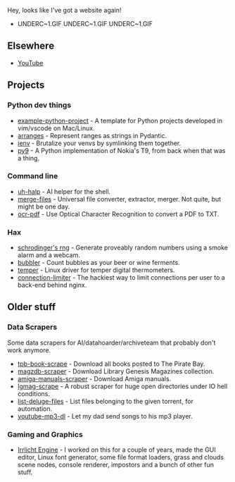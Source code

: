 Hey, looks like I've got a website again!

* UNDERC\~1.GIF UNDERC\~1.GIF UNDERC\~1.GIF


## Elsewhere

* [YouTube](https://youtube.com/bitplane)


## Projects

### Python dev things

* [example-python-project](https://github.com/bitplane/example-python-project) -
  A template for Python projects developed in vim/vscode on Mac/Linux.
* [arranges](/arranges) -
  Represent ranges as strings in Pydantic.
* [ienv](/ienv) -
  Brutalize your venvs by symlinking them together.
* [py9](https://github.com/bitplane/py9) -
  A Python implementation of Nokia's T9, from back when that was a thing.

### Command line

* [uh-halp](/uh-halp) -
  AI helper for the shell.
* [merge-files](/merge-files) -
  Universal file converter, extractor, merger. Not quite, but might be one day.
* [ocr-pdf](https://github.com/bitplane/ocr-pdf) -
  Use Optical Character Recognition to convert a PDF to TXT.

### Hax

* [schrodinger's rng](https://github.com/bitplane/schrodingers-rng) - 
  Generate proveably random numbers using a smoke alarm and a webcam.
* [bubbler](https://github.com/bitplane/bubbler) -
  Count bubbles as your beer or wine ferments.
* [temper](https://github.com/bitplane/temper) -
  Linux driver for temper digital thermometers.
* [connection-limiter](https://github.com/bitplane/connection-limiter) -
  The hackiest way to limit connections per user to a back-end behind nginx.

## Older stuff

### Data Scrapers

Some data scrapers for AI/datahoarder/archiveteam that probably don't work
anymore.

* [tpb-book-scrape](https://github.com/bitplane/tpb-book-scrape) -
  Download all books posted to The Pirate Bay.
* [magzdb-scraper](https://github.com/bitplane/magzdb-scraper) -
  Download Library Genesis Magazines collection.
* [amiga-manuals-scraper](https://github.com/bitplane/amiga-manuals-scraper) -
  Download Amiga manuals.
* [lgmag-scrape](https://github.com/bitplane/lgmag-scrape) -
  A robust scraper for huge open directories under IO hell conditions.
* [list-deluge-files](https://github.com/bitplane/list-deluge-files) -
  List files belonging to the given torrent, for automation.
* [youtube-mp3-dl](https://github.com/bitplane/youtube-mp3-dl) -
  Let my dad send songs to his mp3 player.

### Gaming and Graphics

* [Irrlicht Engine](https://irrlicht.sf.net/) -
  I worked on this for a couple of years, made the GUI editor, Linux font
  generator, some file format loaders, grass and clouds scene nodes, console
  renderer, impostors and a bunch of other fun stuff.
